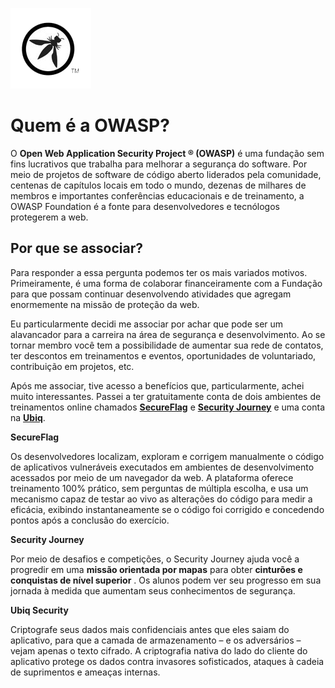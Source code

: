![](assets/OWASP_Logo_Transp.png)
# Quem é a OWASP?

O **Open Web Application Security Project ® (OWASP)** é uma fundação sem fins lucrativos que trabalha para melhorar a segurança do software. Por meio de projetos de software de código aberto liderados pela comunidade, centenas de capítulos locais em todo o mundo, dezenas de milhares de membros e importantes conferências educacionais e de treinamento, a OWASP Foundation é a fonte para desenvolvedores e tecnólogos protegerem a web.

## Por que se associar?

Para responder a essa pergunta podemos ter os mais variados motivos. Primeiramente, é uma forma de colaborar financeiramente com a Fundação para que possam continuar desenvolvendo atividades que agregam enormemente na missão de proteção da web.

Eu particularmente decidi me associar por achar que pode ser um alavancador para a carreira na área de segurança e desenvolvimento. Ao se tornar membro você tem a possibilidade de aumentar sua rede de contatos, ter descontos em treinamentos e eventos, oportunidades de voluntariado, contribuição em projetos, etc.

Após me associar, tive acesso a benefícios que, particularmente, achei muito interessantes. Passei a ter gratuitamente conta de dois ambientes de treinamentos online chamados **[SecureFlag](https://www.secureflag.com/)** e **[Security Journey](https://www.securityjourney.com/)** e  uma conta na **[Ubiq](https://www.ubiqsecurity.com/)**.


**SecureFlag**

Os desenvolvedores localizam, exploram e corrigem manualmente o código de aplicativos vulneráveis ​​executados em ambientes de desenvolvimento acessados ​​por meio de um navegador da web. A plataforma oferece treinamento 100% prático, sem perguntas de múltipla escolha, e usa um mecanismo capaz de testar ao vivo as alterações do código para medir a eficácia, exibindo instantaneamente se o código foi corrigido e concedendo pontos após a conclusão do exercício.

**Security Journey**

Por meio de desafios e competições, o Security Journey ajuda você a progredir em uma **missão orientada por mapas** para obter **cinturões e conquistas de nível superior** . Os alunos podem ver seu progresso em sua jornada à medida que aumentam seus conhecimentos de segurança.

**Ubiq Security**

Criptografe seus dados mais confidenciais antes que eles saiam do aplicativo, para que a camada de armazenamento – e os adversários – vejam apenas o texto cifrado. A criptografia nativa do lado do cliente do aplicativo protege os dados contra invasores sofisticados, ataques à cadeia de suprimentos e ameaças internas.
